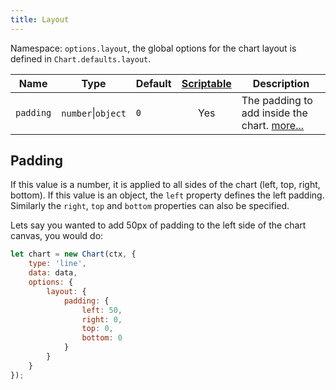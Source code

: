 ```yaml
---
title: Layout
---
```


Namespace: `options.layout`, the global options for the chart layout is defined in `Chart.defaults.layout`.

| Name | Type | Default | [Scriptable](../general/options.md#scriptable-options) | Description
| ---- | ---- | ------- | :----: | -----------
| `padding` | `number`\|`object` | `0` | Yes | The padding to add inside the chart. [more...](#padding)

## Padding
If this value is a number, it is applied to all sides of the chart (left, top, right, bottom). If this value is an object, the `left` property defines the left padding. Similarly the `right`, `top` and `bottom` properties can also be specified.

Lets say you wanted to add 50px of padding to the left side of the chart canvas, you would do:

```javascript
let chart = new Chart(ctx, {
    type: 'line',
    data: data,
    options: {
        layout: {
            padding: {
                left: 50,
                right: 0,
                top: 0,
                bottom: 0
            }
        }
    }
});
```

